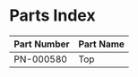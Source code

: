 # Parts Index

| Part Number | Part Name                   |
|-------------|-----------------------------|
| PN-000580   | Top                         |
